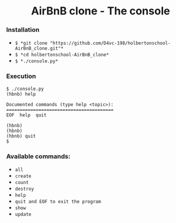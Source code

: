 <h1 align="center">
AirBnB clone - The console
</h1>

### Installation
- `$ *git clone "https://github.com/D4vc-198/holbertonschool-AirBnB_clone.git"*`
- `$ *cd holbertonschool-AirBnB_clone*`
- `$ *./console.py*`

### Execution
```
$ ./console.py
(hbnb) help

Documented commands (type help <topic>):
========================================
EOF  help  quit

(hbnb) 
(hbnb) 
(hbnb) quit
$
```

### Available commands:
- `all`
- `create`
- `count`
- `destroy`
- `help`
- `quit and EOF to exit the program`
- `show`
- `update`
